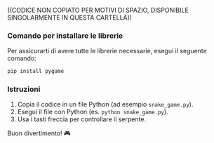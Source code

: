 ((CODICE NON COPIATO PER MOTIVI DI SPAZIO, DISPONIBILE SINGOLARMENTE IN QUESTA CARTELLA))

### Comando per installare le librerie
Per assicurarti di avere tutte le librerie necessarie, esegui il seguente comando:

```bash
pip install pygame
```

### Istruzioni
1. Copia il codice in un file Python (ad esempio `snake_game.py`).
2. Esegui il file con Python (es. `python snake_game.py`).
3. Usa i tasti freccia per controllare il serpente.

Buon divertimento! 🎮

